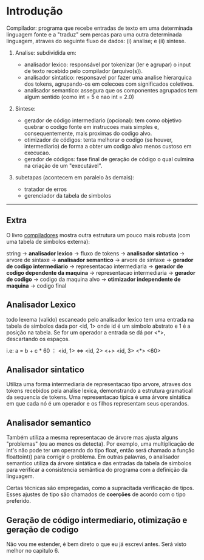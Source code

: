 # Introdução
Compilador: programa que recebe entradas de texto em uma determinada linguagem fonte e a "traduz" sem percas para uma outra determinada linguagem, atraves do seguinte fluxo de dados: (i) analise; e (ii) sintese.

1. Analise: subdividida em:
    - analisador lexico: responsável por tokenizar (ler e agrupar) o input de texto recebido pelo compilador (arquivo(s)).
    - analisador sintatico: responsavel por fazer uma analise hierarquica dos tokens, agrupando-os em colecoes com significados coletivos.
    - analisador semantico: assegura que os componentes agrupados tem algum sentido (como int = 5 e nao int = 2.0)

2. Sintese:
    - gerador de código intermediario (opcional): tem como objetivo quebrar o codigo fonte em instrucoes mais simples e, consequentemente, mais proximas do codigo alvo.
    - otimizador de códigos: tenta melhorar o codigo (se houver, intermediario) de forma a obter um codigo alvo menos custoso em execucao.
    - gerador de códigos: fase final de geração de código o qual culmina na criação de um "executável".

3. subetapas (acontecem em paralelo às demais):
    - tratador de erros
    - gerenciador da tabela de simbolos

--- 
## Extra
O livro [compiladores](https://github.com/Felipe-gsilva/cs-common-private-files/blob/main/Books/Compiladores_%20Princ%C3%ADpios%2C%20T%C3%A9cnicas%20e%20Ferramentas%20--%20ALFRED%20V_%20AHO%2C%20Ravi%20Sethi%2C%20monica%20S_%20Lam.pdf) mostra outra estrutura um pouco mais robusta (com uma tabela de simbolos externa):

string -> **analisador lexico** -> fluxo de tokens -> **analisador sintatico** -> arvore de sintaxe -> **analisador semantico** ->  arvore de sintaxe -> **gerador de codigo intermediario** -> representacao intermediaria -> **gerador de codigo dependente da maquina** -> representacao intermediaria -> **gerador de codigo** -> codigo da maquina alvo -> **otimizador independente de maquina** -> codigo final 

## Analisador Lexico

todo lexema (valido) escaneado pelo analisador lexico tem uma entrada na tabela de simbolos dada por <id, 1> onde id é um simbolo abstrato e 1 é a posição na tabela. Se for um operador a entrada se dá por <*>, descartando os espaços.

i.e:
a = b + c * 60
$\vdots$
<id, 1> <=> <id, 2> <+> <id, 3> <*> <60>

## Analisador sintatico
Utiliza uma forma intermediaria de representacao tipo arvore, atraves dos tokens recebidos pela analise lexica, demonstrando a estrutura gramatical da sequencia de tokens. Uma representacao tipica é uma árvore sintática em que cada nó é um operador e os filhos representam seus operandos.

## Analisador semantico
Também utiliza a mesma representacao de árvore mas ajusta alguns "problemas" (ou ao menos os detecta). Por exemplo, uma multiplicação de int's não pode ter um operando do tipo float, então será chamado a função floattoint() para corrigir o problema. Em outras palavras, o analisador semantico utiliza da árvore sintática e das entradas da tabela de simbolos para verificar a consistencia semântica do programa com a definição da linguagem.

Certas técnicas são empregadas, como a supracitada verificação de tipos. Esses ajustes de tipo são chamados de **coerções** de acordo com o tipo preferido.

## Geração de código intermediario, otimização e geração de codigo
Não vou me estender, é bem direto o que eu já escrevi antes. Será visto melhor no capitulo 6.

